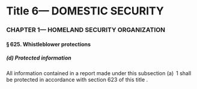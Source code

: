 
# Title 6— DOMESTIC SECURITY
### CHAPTER 1— HOMELAND SECURITY ORGANIZATION
#### § 625. Whistleblower protections
##### (d) Protected information

All information contained in a report made under this subsection (a)  1 shall be protected in accordance with section 623 of this title .
